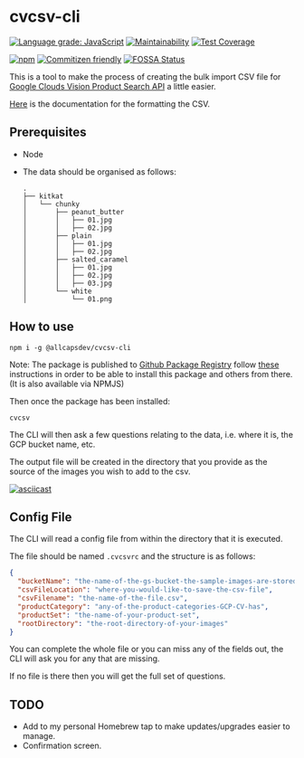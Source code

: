 # cvcsv-cli

[![Language grade: JavaScript](https://img.shields.io/lgtm/grade/javascript/g/ALLCAPSDEV/cvcsv-cli.svg?logo=lgtm&logoWidth=18)](https://lgtm.com/projects/g/ALLCAPSDEV/cvcsv-cli/context:javascript) [![Maintainability](https://api.codeclimate.com/v1/badges/eb16470ddd4349898ad9/maintainability)](https://codeclimate.com/github/ALLCAPSDEV/cvcsv-cli/maintainability) [![Test Coverage](https://api.codeclimate.com/v1/badges/eb16470ddd4349898ad9/test_coverage)](https://codeclimate.com/github/ALLCAPSDEV/cvcsv-cli/test_coverage)

[![npm](https://img.shields.io/npm/dm/@allcapsdev/cvcsv-cli)](https://www.npmjs.com/package/@allcapsdev/cvcsv-cli) [![Commitizen friendly](https://img.shields.io/badge/commitizen-friendly-brightgreen.svg)](http://commitizen.github.io/cz-cli/) [![FOSSA Status](https://app.fossa.com/api/projects/git%2Bgithub.com%2FALLCAPSDEV%2Fcvcsv-cli.svg?type=shield)](https://app.fossa.com/projects/git%2Bgithub.com%2FALLCAPSDEV%2Fcvcsv-cli?ref=badge_shield)

This is a tool to make the process of creating the bulk import CSV file for [Google Clouds Vision Product Search API](https://cloud.google.com/vision/product-search/docs/) a little easier.

[Here](https://cloud.google.com/vision/product-search/docs/csv-format) is the documentation for the formatting the CSV.

## Prerequisites

- Node
- The data should be organised as follows:

  ```shell
  .
  ├── kitkat
  │   └── chunky
  │       ├── peanut_butter
  │       │   ├── 01.jpg
  │       │   ├── 02.jpg
  │       ├── plain
  │       │   ├── 01.jpg
  │       │   ├── 02.jpg
  │       ├── salted_caramel
  │       │   ├── 01.jpg
  │       │   ├── 02.jpg
  │       │   ├── 03.jpg
  │       └── white
  │           └── 01.png
  ```

## How to use

```shell
npm i -g @allcapsdev/cvcsv-cli
```

Note: The package is published to [Github Package Registry](https://github.com/features/package-registry) follow [these](https://help.github.com/en/articles/configuring-npm-for-use-with-github-package-registry#installing-a-package) instructions in order to be able to install this package and others from there. (It is also available via NPMJS)

Then once the package has been installed:

```shell
cvcsv
```

The CLI will then ask a few questions relating to the data, i.e. where it is, the GCP bucket name, etc.

The output file will be created in the directory that you provide as the source of the images you wish to add to the csv.

[![asciicast](https://asciinema.org/a/CF38ujjDZmvxUwmsWVM9DZ75E.svg)](https://asciinema.org/a/CF38ujjDZmvxUwmsWVM9DZ75E)

## Config File

The CLI will read a config file from within the directory that it is executed.

The file should be named `.cvcsvrc` and the structure is as follows:

```json
{
  "bucketName": "the-name-of-the-gs-bucket-the-sample-images-are-stored",
  "csvFileLocation": "where-you-would-like-to-save-the-csv-file",
  "csvFilename": "the-name-of-the-file.csv",
  "productCategory": "any-of-the-product-categories-GCP-CV-has",
  "productSet": "the-name-of-your-product-set",
  "rootDirectory": "the-root-directory-of-your-images"
}
```

You can complete the whole file or you can miss any of the fields out, the CLI will ask you for any that are missing.

If no file is there then you will get the full set of questions.

## TODO

- Add to my personal Homebrew tap to make updates/upgrades easier to manage.
- Confirmation screen.
